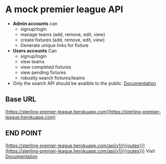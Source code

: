 # A mock premier league API

- **Admin accounts** 
can
  - signup/login
  - manage teams (add, remove, edit, view)
  - create fixtures (add, remove, edit, view)
  - Generate unique links for fixture
- **Users accounts** 
Can
  - signup/login
  - view teams
  - view completed fixtures
  - view pending fixtures
  - robustly search fixtures/teams
- Only the search API should be availble to the public.
[Documentation ](https://documenter.getpostman.com/view/7290073/SVmpW23a)
## Base URL
[https://sterling-premier-league.herokuapp.com](https://sterling-premier-league.herokuapp.com)

## END POINT
[https://sterling-premier-league.herokuapp.com/api/v1/{{routes}}](https://sterling-premier-league.herokuapp.com/api/v1/{{routes}})
Visit [Documentation ](https://documenter.getpostman.com/view/7290073/SVmpW23a)

